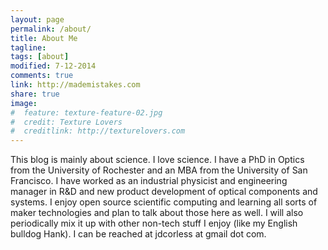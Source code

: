 ```yaml
---
layout: page
permalink: /about/
title: About Me
tagline: 
tags: [about]
modified: 7-12-2014
comments: true
link: http://mademistakes.com
share: true
image:
#  feature: texture-feature-02.jpg
#  credit: Texture Lovers
#  creditlink: http://texturelovers.com
---
```


This blog is mainly about science.  I love science.  I have a PhD in
Optics from the University of Rochester and an MBA from the University
of San Francisco.  I have worked as an industrial physicist and
engineering manager in R&D and new product development of optical
components and systems.  I enjoy open source scientific computing and
learning all sorts of maker technologies and plan to talk about those
here as well.  I will also periodically mix it up with other non-tech
stuff I enjoy (like my English bulldog Hank).  I can be reached at
jdcorless at gmail dot com.





